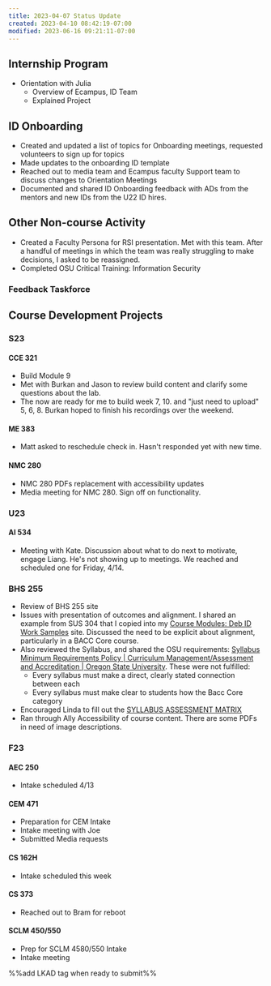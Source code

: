 ```yaml
---
title: 2023-04-07 Status Update
created: 2023-04-10 08:42:19-07:00
modified: 2023-06-16 09:21:11-07:00
---
```


## Internship Program

- Orientation with Julia
	- Overview of Ecampus, ID Team
	- Explained Project

## ID Onboarding

- Created and updated a list of topics for Onboarding meetings, requested volunteers to sign up for topics
- Made updates to the onboarding ID template
- Reached out to media team and Ecampus faculty Support team to discuss changes to Orientation Meetings
- Documented and shared ID Onboarding feedback with ADs from the mentors and new IDs from the U22 ID hires.


## Other Non-course Activity

- Created a Faculty Persona for RSI presentation. Met with this team. After a handful of meetings in which the team was really struggling to make decisions, I asked to be reassigned. 
- Completed OSU Critical Training: Information Security

### Feedback Taskforce

## Course Development Projects

### S23

#### CCE 321

- Build Module 9
- Met with Burkan and Jason to review build content and clarify some questions about the lab. 
- The now are ready for me to build week 7, 10. and "just need to upload" 5, 6, 8. Burkan hoped to finish his recordings over the weekend.

#### ME 383

- Matt asked to reschedule check in. Hasn't responded yet with new time.

#### NMC 280

- NMC 280 PDFs replacement with accessibility updates
- Media meeting for NMC 280. Sign off on functionality.

### U23

#### AI 534

- Meeting with Kate. Discussion about what to do next to motivate, engage Liang. He's not showing up to meetings. We reached and scheduled one for Friday, 4/14.

### BHS 255

- Review of BHS 255 site
- Issues with presentation of outcomes and alignment. I shared an example from SUS 304 that I copied into my [Course Modules: Deb ID Work Samples](https://canvas.oregonstate.edu/courses/1864989/modules) site. Discussed the need to be explicit about alignment, particularly in a BACC Core course. 
- Also reviewed the Syllabus, and shared the OSU requirements: [Syllabus Minimum Requirements Policy | Curriculum Management/Assessment and Accreditation | Oregon State University](https://apa.oregonstate.edu/syllabus-minimum-requirements). These were not fulfilled:
	- Every syllabus must make a direct, clearly stated connection between each
	- Every syllabus must make clear to students how the Bacc Core category
- Encouraged Linda to fill out the [SYLLABUS ASSESSMENT MATRIX](https://senate.oregonstate.edu/sites/senate.oregonstate.edu/files/matrix_worksheet-bacc_core.pdf)
- Ran through Ally Accessibility of course content. There are some PDFs in need of image descriptions. 

### F23

#### AEC 250

- Intake scheduled 4/13

#### CEM 471

- Preparation for CEM Intake
- Intake meeting with Joe
- Submitted Media requests

#### CS 162H

- Intake scheduled this week

#### CS 373

- Reached out to Bram for reboot

#### SCLM 450/550

- Prep for SCLM 4580/550 Intake
- Intake meeting

%%add LKAD tag when ready to submit%%